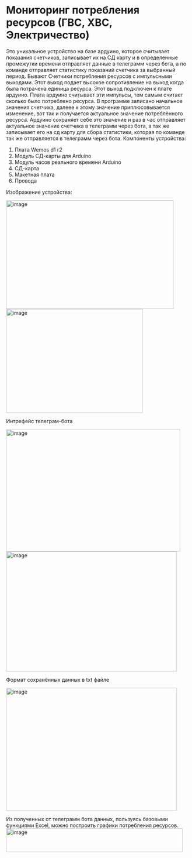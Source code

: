 # Мониторинг потребления ресурсов (ГВС, ХВС, Электричество)
Это уникальное устройство на базе ардуино, которое считывает показания счетчиков, записывает их на СД карту и в определенные промежутки времени отправляет данные в телеграмм через бота, а по команде отправляет статистику показаний счетчика за выбранный период.
Бывают Счетчики потребления ресурсов с импульсными выходами. Этот выход подает высокое сопротивление на выход когда была потрачена единица ресурса. Этот выход подключен к плате ардуино. Плата ардуино считывает эти импульсы, тем самым считает сколько было потреблено ресурса. В программе записано начальное значения счетчика, далеее к этому значение приплюсовывается изменение, вот так и получается актуальное значение потреблённого ресурса. 
Ардуино сохраняет себе это значение и раз в час отправляет актуальное значение счетчика в телеграмм через бота, а так же записывает его на сд карту для сбора статистики, которая по команде так же отправляется в телеграмм через бота.
Компоненты устройства:
1.	Плата Wemos d1 r2
2.	Модуль СД-карты для Arduino
3.	Модуль часов реального времени Arduino
4.	СД-карта
5.	Макетная плата
6.	Провода

Изображение устройства:

<img width="459" height="297" alt="image" src="https://github.com/user-attachments/assets/fe76fe5b-a4d9-4026-a1cb-e5e8f5671958" />
<img width="374" height="284" alt="image" src="https://github.com/user-attachments/assets/ec82e151-0ae9-4967-bdea-22d5b57c0b7f" />


Интрефейс телеграм-бота 

<img width="477" height="334" alt="image" src="https://github.com/user-attachments/assets/92f4914f-eecd-4379-934b-0c0b969880d0" />
<img width="468" height="328" alt="image" src="https://github.com/user-attachments/assets/bbb9398c-4b7b-4d0b-b54a-26cd0caf82bd" />

Формат сохранённых данных в txt файле 

<img width="468" height="336" alt="image" src="https://github.com/user-attachments/assets/2bcd7869-6bcd-4eb4-9441-a849eb6072d9" />

Из полученных от телеграмм бота данных, пользуясь базовыми функциями Excel, можно построить графики потребления ресурсов.
<img width="484" height="65" alt="image" src="https://github.com/user-attachments/assets/a7342d07-a854-4f7a-92a4-5e856c70f814" />




